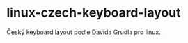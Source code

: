 linux-czech-keyboard-layout
===========================

Český keyboard layout podle Davida Grudla pro linux.
